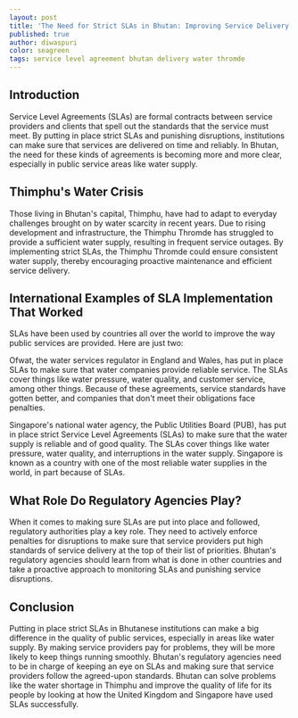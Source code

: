 ```yaml
---
layout: post
title: 'The Need for Strict SLAs in Bhutan: Improving Service Delivery and Addressing Disruptions'
published: true
author: diwaspuri
color: seagreen
tags: service level agreement bhutan delivery water thromde
---
```


## Introduction

Service Level Agreements (SLAs) are formal contracts between service providers and clients that spell out the standards that the service must meet. By putting in place strict SLAs and punishing disruptions, institutions can make sure that services are delivered on time and reliably. In Bhutan, the need for these kinds of agreements is becoming more and more clear, especially in public service areas like water supply.

## Thimphu's Water Crisis

Those living in Bhutan's capital, Thimphu, have had to adapt to everyday challenges brought on by water scarcity in recent years. Due to rising development and infrastructure, the Thimphu Thromde has struggled to provide a sufficient water supply, resulting in frequent service outages. By implementing strict SLAs, the Thimphu Thromde could ensure consistent water supply, thereby encouraging proactive maintenance and efficient service delivery.

## International Examples of SLA Implementation That Worked

SLAs have been used by countries all over the world to improve the way public services are provided. Here are just two:

Ofwat, the water services regulator in England and Wales, has put in place SLAs to make sure that water companies provide reliable service. The SLAs cover things like water pressure, water quality, and customer service, among other things. Because of these agreements, service standards have gotten better, and companies that don't meet their obligations face penalties.

Singapore's national water agency, the Public Utilities Board (PUB), has put in place strict Service Level Agreements (SLAs) to make sure that the water supply is reliable and of good quality. The SLAs cover things like water pressure, water quality, and interruptions in the water supply. Singapore is known as a country with one of the most reliable water supplies in the world, in part because of SLAs.

## What Role Do Regulatory Agencies Play?

When it comes to making sure SLAs are put into place and followed, regulatory authorities play a key role. They need to actively enforce penalties for disruptions to make sure that service providers put high standards of service delivery at the top of their list of priorities. Bhutan's regulatory agencies should learn from what is done in other countries and take a proactive approach to monitoring SLAs and punishing service disruptions.

## Conclusion

Putting in place strict SLAs in Bhutanese institutions can make a big difference in the quality of public services, especially in areas like water supply. By making service providers pay for problems, they will be more likely to keep things running smoothly. Bhutan's regulatory agencies need to be in charge of keeping an eye on SLAs and making sure that service providers follow the agreed-upon standards. Bhutan can solve problems like the water shortage in Thimphu and improve the quality of life for its people by looking at how the United Kingdom and Singapore have used SLAs successfully.